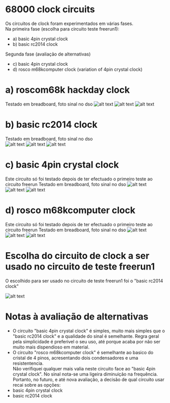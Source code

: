 # 68000 clock circuits
Os circuitos de clock foram experimentados em várias fases.  
Na primeira fase (escolha para circuito teste freerun1):  
- a) basic 4pin crystal clock
- b) basic rc2014 clock

Segunda fase (avaliação de alternativas)
- c) basic 4pin crystal clock
- d) rosco m68kcomputer clock (variation of 4pin crystal clock)

# a) roscom68k hackday clock  
Testado em breadboard, foto sinal no dso
![alt text](https://github.com/inaciose/68000x/blob/main/explorations/clock/roscom68k-hackday/roscom68k-hackday-clock1.jpg?raw=true)
![alt text](https://github.com/inaciose/68000x/blob/main/explorations/clock/roscom68k-hackday/roscom68k-hackday-clock1-bb1.jpeg?raw=true)
![alt text](https://github.com/inaciose/68000x/blob/main/explorations/clock/roscom68k-hackday/roscom68k-hackday-clock1-bb1-signal1.jpeg?raw=true)

# b) basic rc2014 clock  
Testado em breadboard, foto sinal no dso  
![alt text](https://github.com/inaciose/68000x/blob/main/explorations/clock/basic-2pin-crystal/basic-rc2014-clock1.jpg?raw=true)
![alt text](https://github.com/inaciose/68000x/blob/main/explorations/clock/basic-2pin-crystal/basic-rc2014-clock1-bb1.jpeg?raw=true)
![alt text](https://github.com/inaciose/68000x/blob/main/explorations/clock/basic-2pin-crystal/basic-rc2014-clock1-bb1-signal1.jpeg?raw=true)

# c) basic 4pin crystal clock  
Este circuito só foi testado depois de ter efectuado o primeiro teste ao circuito freerun
Testado em breadboard, foto sinal no dso
![alt text](https://github.com/inaciose/68000x/blob/main/explorations/clock/basic-4pin-crystal/basic_4pin_crystal_clock1.jpeg?raw=true)
![alt text](https://github.com/inaciose/68000x/blob/main/explorations/clock/basic-4pin-crystal/basic_4pin_crystal_clock1-bb1.jpeg?raw=true)
![alt text](https://github.com/inaciose/68000x/blob/main/explorations/clock/basic-4pin-crystal/basic_4pin_crystal_clock1-bb1-signal1.jpeg?raw=true)

# d) rosco m68kcomputer clock  
Este circuito só foi testado depois de ter efectuado o primeiro teste ao circuito freerun
Testado em breadboard, foto sinal no dso
![alt text](https://github.com/inaciose/68000x/blob/main/explorations/clock/rosco-m68kcomputer/rosco-m68kcomputer-clock1.jpg?raw=true)
![alt text](https://github.com/inaciose/68000x/blob/main/explorations/clock/rosco-m68kcomputer/rosco-m68kcomputer-clock1-bb1.jpeg?raw=true)
![alt text](https://github.com/inaciose/68000x/blob/main/explorations/clock/rosco-m68kcomputer/rosco-m68kcomputer-clock1-bb1-signal1.jpeg?raw=true)

# Escolha do circuito de clock a ser usado no circuito de teste freerun1
O escolhido para ser usado no circuito de teste freerun1 foi o "basic rc2014 clock"

![alt text](https://github.com/inaciose/68000x/blob/main/explorations/clock/basic-2pin-crystal/basic-rc2014-clock1.jpg?raw=true)

# Notas à avaliação de alternativas
- O circuito "basic 4pin crystal clock" é simples, muito mais simples que o "basic rc2014 clock" e a qualidade do sinal é semelhante. 
Regra geral pela simplicidade é preferivel o seu uso, até porque acaba por não ser muito mais dispendioso em material.
- O circuito "rosco m68kcomputer clock" é semelhante ao basico do cristal de 4 pinos, acresentando dois condensadores e uma resistentencia.  
Não verifiquei qualquer mais valia neste circuito face ao "basic 4pin crystal clock". No sinal nota-se uma ligeira diminuição na frequência.  
Portanto, no futuro, e até nova avaliação, a decisão de qual circuito usar recai sobre as opções:
- basic 4pin crystal clock
- basic rc2014 clock



